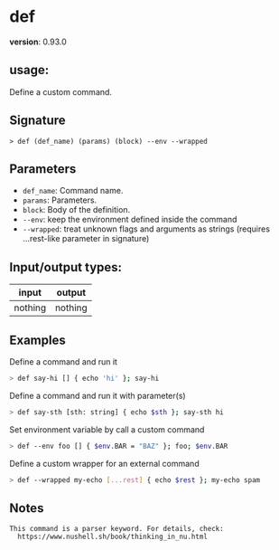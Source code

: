# def

**version**: 0.93.0

## **usage**:

Define a custom command.

## Signature

`> def (def_name) (params) (block) --env --wrapped`

## Parameters

- `def_name`: Command name.
- `params`: Parameters.
- `block`: Body of the definition.
- `--env`: keep the environment defined inside the command
- `--wrapped`: treat unknown flags and arguments as strings (requires ...rest-like parameter in signature)

## Input/output types:

| input   | output  |
| ------- | ------- |
| nothing | nothing |

## Examples

Define a command and run it

```bash
> def say-hi [] { echo 'hi' }; say-hi
```

Define a command and run it with parameter(s)

```bash
> def say-sth [sth: string] { echo $sth }; say-sth hi
```

Set environment variable by call a custom command

```bash
> def --env foo [] { $env.BAR = "BAZ" }; foo; $env.BAR
```

Define a custom wrapper for an external command

```bash
> def --wrapped my-echo [...rest] { echo $rest }; my-echo spam
```

## Notes

```text
This command is a parser keyword. For details, check:
  https://www.nushell.sh/book/thinking_in_nu.html
```
